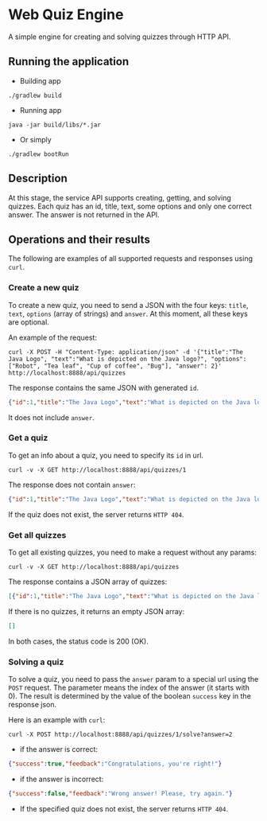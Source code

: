 # Web Quiz Engine
A simple engine for creating and solving quizzes through HTTP API.

## Running the application

- Building app
```
./gradlew build
```

- Running app
```
java -jar build/libs/*.jar
```

- Or simply
```
./gradlew bootRun
```

## Description

At this stage, the service API supports creating, getting, and solving quizzes.
Each quiz has an id, title, text, some options and only one correct answer.
The answer is not returned in the API.

## Operations and their results

The following are examples of all supported requests and responses using `curl`.

### Create a new quiz

To create a new quiz, you need to send a JSON with the four keys: `title`, `text`, `options` (array of strings) and `answer`. 
At this moment, all these keys are optional.

An example of the request:

```
curl -X POST -H "Content-Type: application/json" -d '{"title":"The Java Logo", "text":"What is depicted on the Java logo?", "options": ["Robot", "Tea leaf", "Cup of coffee", "Bug"], "answer": 2}' http://localhost:8888/api/quizzes
```

The response contains the same JSON with generated `id`.
```json
{"id":1,"title":"The Java Logo","text":"What is depicted on the Java logo?","options":["Robot","Tea leaf","Cup of coffee","Bug"]}
```
It does not include `answer`.

### Get a quiz

To get an info about a quiz, you need to specify its `id` in url.

```
curl -v -X GET http://localhost:8888/api/quizzes/1
```

The response does not contain `answer`:
```json
{"id":1,"title":"The Java Logo","text":"What is depicted on the Java logo?","options":["Robot","Tea leaf","Cup of coffee","Bug"]}
```

If the quiz does not exist, the server returns `HTTP 404`.

### Get all quizzes

To get all existing quizzes, you need to make a request without any params:

```
curl -v -X GET http://localhost:8888/api/quizzes
```

The response contains a JSON array of quizzes:

```json
[{"id":1,"title":"The Java Logo","text":"What is depicted on the Java logo?","options":["Robot","Tea leaf","Cup of coffee","Bug"]},{"id":2,"title":"The Ultimate Question","text":"What is the answer to the Ultimate Question of Life, the Universe and Everything?","options":["Everything goes right","42","2+2=4","11011100"]}]
```

If there is no quizzes, it returns an empty JSON array:

```json
[]
```

In both cases, the status code is 200 (OK).

### Solving a quiz

To solve a quiz, you need to pass the `answer` param to a special url using the `POST` request. The parameter means the index of the answer (it starts with 0). 
The result is determined by the value of the boolean `success` key in the response json.

Here is an example with `curl`:
```
curl -X POST http://localhost:8888/api/quizzes/1/solve?answer=2
```

- if the answer is correct:
```json
{"success":true,"feedback":"Congratulations, you're right!"}
```

- if the answer is incorrect:
```json
{"success":false,"feedback":"Wrong answer! Please, try again."}
```

- If the specified quiz does not exist, the server returns `HTTP 404`.


